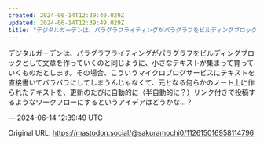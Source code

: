 ```yaml
---
created: 2024-06-14T12:39:49.029Z
updated: 2024-06-14T12:39:49.029Z
title: "デジタルガーデンは、パラグラフライティングがパラグラフをビルディングブロックとして文章を作っていくのと同じように、小さなテキストが集まって育っていくものだとしま[...]"
---
```


<p>デジタルガーデンは、パラグラフライティングがパラグラフをビルディングブロックとして文章を作っていくのと同じように、小さなテキストが集まって育っていくものだとします。その場合、こういうマイクロブログサービスにテキストを直接書いてバラバラにしてしまうんじゃなくて、元となる何らかのノート上に作られたテキストを、更新のたびに自動的に（半自動的に？）リンク付きで投稿するようなワークフローにするというアイデアはどうかな…？</p>

&mdash; 2024-06-14 12:39:49 UTC

Original URL: https://mastodon.social/@sakuramochi0/112615016958114796

